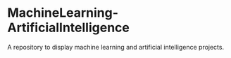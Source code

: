 # MachineLearning-ArtificialIntelligence
A repository to display machine learning and artificial intelligence projects.
